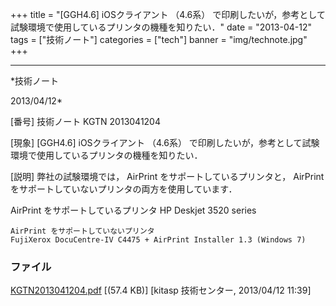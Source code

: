 ﻿+++
title = "[GGH4.6] iOSクライアント （4.6系） で印刷したいが，参考として試験環境で使用しているプリンタの機種を知りたい．"
date = "2013-04-12"
tags = ["技術ノート"]
categories = ["tech"]
banner = "img/technote.jpg"
+++

-----------------------------------------------------------------------------------------------------------------------------

*技術ノート

2013/04/12*


[番号]
技術ノート KGTN 2013041204

[現象]
[GGH4.6] iOSクライアント （4.6系）
で印刷したいが，参考として試験環境で使用しているプリンタの機種を知りたい．

[説明]
弊社の試験環境では， AirPrint をサポートしているプリンタと， AirPrint
をサポートしていないプリンタの両方を使用しています．

AirPrint をサポートしているプリンタ
HP Deskjet 3520 series

    AirPrint をサポートしていないプリンタ
    FujiXerox DocuCentre-IV C4475 + AirPrint Installer 1.3 (Windows 7)


### ファイル

 
 


[KGTN2013041204.pdf](http://techreport.kitasp.net/attachments/download/1317/KGTN2013041204.pdf)
 [(57.4 KB)] [kitasp 技術センター, 2013/04/12
11:39]


 


 

